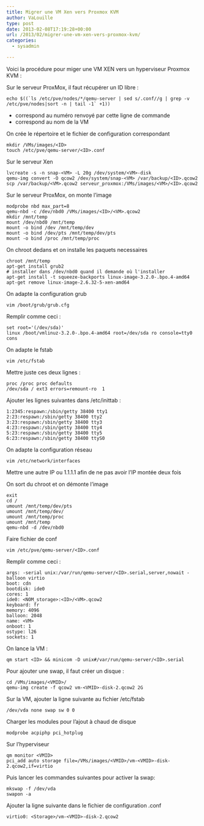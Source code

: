 ```yaml
---
title: Migrer une VM Xen vers Proxmox KVM
author: VaLouille
type: post
date: 2013-02-08T17:19:28+00:00
url: /2013/02/migrer-une-vm-xen-vers-proxmox-kvm/
categories:
  - sysadmin

---
```

Voici la procédure pour miger une VM XEN vers un hyperviseur Proxmox KVM :
  
Sur le serveur ProxMox, il faut récupérer un ID libre :

```
echo $((`ls /etc/pve/nodes/*/qemu-server | sed s/.conf//g | grep -v /etc/pve/nodes|sort -n | tail -1` +1))
```

  * <ID> correspond au numéro renvoyé par cette ligne de commande
  * <VM> correspond au nom de la VM

On crée le répertoire et le fichier de configuration correspondant

```
mkdir /VMs/images/<ID>
touch /etc/pve/qemu-server/<ID>.conf
```

Sur le serveur Xen

```
lvcreate -s -n snap-<VM> -L 20g /dev/system/<VM>-disk
qemu-img convert -O qcow2 /dev/system/snap-<VM> /var/backup/<ID>.qcow2
scp /var/backup/<VM>.qcow2 serveur_proxmox:/VMs/images/<VM>/<ID>.qcow2
```

Sur le serveur ProxMox, on monte l&rsquo;image

```
modprobe nbd max_part=8
qemu-nbd -c /dev/nbd0 /VMs/images/<ID>/<VM>.qcow2
mkdir /mnt/temp
mount /dev/nbd0 /mnt/temp
mount -o bind /dev /mnt/temp/dev
mount -o bind /dev/pts /mnt/temp/dev/pts
mount -o bind /proc /mnt/temp/proc
```

On chroot dedans et on installe les paquets necessaires

```
chroot /mnt/temp
apt-get install grub2
# installer dans /dev/nbd0 quand il demande où l'installer
apt-get install -t squeeze-backports linux-image-3.2.0-.bpo.4-amd64
apt-get remove linux-image-2.6.32-5-xen-amd64
```

On adapte la configuration grub

```
vim /boot/grub/grub.cfg
```

Remplir comme ceci :

```
set root='(/dev/sda)'
linux /boot/vmlinuz-3.2.0-.bpo.4-amd64 root=/dev/sda ro console=tty0 cons
```

On adapte le fstab

```
vim /etc/fstab
```

Mettre juste ces deux lignes :

```
proc /proc proc defaults  
/dev/sda / ext3 errors=remount-ro  1
```

Ajouter les lignes suivantes dans /etc/inittab :

```
1:2345:respawn:/sbin/getty 38400 tty1
2:23:respawn:/sbin/getty 38400 tty2
3:23:respawn:/sbin/getty 38400 tty3
4:23:respawn:/sbin/getty 38400 tty4
5:23:respawn:/sbin/getty 38400 tty5
6:23:respawn:/sbin/getty 38400 ttyS0
```

On adapte la configuration réseau

```
vim /etc/network/interfaces
```

Mettre une autre IP ou 1.1.1.1 afin de ne pas avoir l&rsquo;IP montée deux fois

On sort du chroot et on démonte l&rsquo;image

```
exit
cd /
umount /mnt/temp/dev/pts
umount /mnt/temp/dev/
umount /mnt/temp/proc
umount /mnt/temp
qemu-nbd -d /dev/nbd0
```

Faire fichier de conf

```
vim /etc/pve/qemu-server/<ID>.conf
```

Remplir comme ceci :

```
args: -serial unix:/var/run/qemu-server/<ID>.serial,server,nowait -balloon virtio
boot: cdn
bootdisk: ide0
cores: 1
ide0: <NOM_storage>:<ID>/<VM>.qcow2
keyboard: fr
memory: 4096
balloon: 2048
name: <VM>
onboot: 1
ostype: l26
sockets: 1
```

On lance la VM :

```
qm start <ID> && minicom -D unix#/var/run/qemu-server/<ID>.serial
```

Pour ajouter une swap, il faut créer un disque :

```
cd /VMs/images/<VMID>/
qemu-img create -f qcow2 vm-<VMID>-disk-2.qcow2 2G
```

Sur la VM, ajouter la ligne suivante au fichier /etc/fstab

```
/dev/vda none swap sw 0 0
```

Charger les modules pour l&rsquo;ajout à chaud de disque

```
modprobe acpiphp pci_hotplug
```

Sur l&rsquo;hyperviseur

```
qm monitor <VMID>
pci_add auto storage file=/VMs/images/<VMID>/vm-<VMID>-disk-2.qcow2,if=virtio
```

Puis lancer les commandes suivantes pour activer la swap:

```
mkswap -f /dev/vda
swapon -a
```

Ajouter la ligne suivante dans le fichier de configuration <VMID>.conf

```  
virtio0: <Storage>/vm-<VMID>-disk-2.qcow2
```
